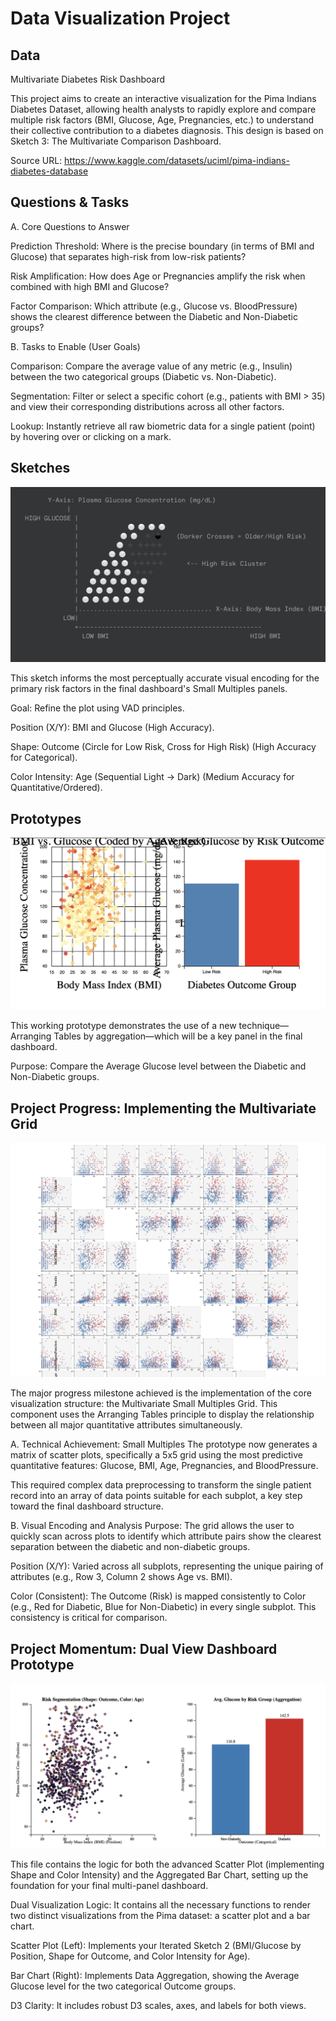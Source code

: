# Data Visualization Project

## Data

Multivariate Diabetes Risk Dashboard

This project aims to create an interactive visualization for the Pima Indians Diabetes Dataset, allowing health analysts to rapidly explore and compare multiple risk factors (BMI, Glucose, Age, Pregnancies, etc.) to understand their collective contribution to a diabetes diagnosis. This design is based on Sketch 3: The Multivariate Comparison Dashboard.

Source URL: https://www.kaggle.com/datasets/uciml/pima-indians-diabetes-database

## Questions & Tasks

A. Core Questions to Answer

Prediction Threshold: Where is the precise boundary (in terms of BMI and Glucose) that separates high-risk from low-risk patients?

Risk Amplification: How does Age or Pregnancies amplify the risk when combined with high BMI and Glucose?

Factor Comparison: Which attribute (e.g., Glucose vs. BloodPressure) shows the clearest difference between the Diabetic and Non-Diabetic groups?

B. Tasks to Enable (User Goals)

Comparison: Compare the average value of any metric (e.g., Insulin) between the two categorical groups (Diabetic vs. Non-Diabetic).

Segmentation: Filter or select a specific cohort (e.g., patients with BMI > 35) and view their corresponding distributions across all other factors.

Lookup: Instantly retrieve all raw biometric data for a single patient (point) by hovering over or clicking on a mark.

## Sketches

![Final Visual Vision (Iterated Sketch 2)](https://github.com/skas901/dataviz-project-template-proposal/blob/master/iterated.png)

This sketch informs the most perceptually accurate visual encoding for the primary risk factors in the final dashboard's Small Multiples panels.

Goal: Refine the plot using VAD principles.

Position (X/Y): BMI and Glucose (High Accuracy).

Shape: Outcome (Circle for Low Risk, Cross for High Risk) (High Accuracy for Categorical).

Color Intensity: Age (Sequential Light → Dark) (Medium Accuracy for Quantitative/Ordered).


## Prototypes
![Prototype 1](https://github.com/skas901/dataviz-project-template-proposal/blob/master/Prototype.png)

This working prototype demonstrates the use of a new technique—Arranging Tables by aggregation—which will be a key panel in the final dashboard.

Purpose: Compare the Average Glucose level between the Diabetic and Non-Diabetic groups.

## Project Progress: Implementing the Multivariate Grid
![](https://github.com/skas901/dataviz-project-template-proposal/blob/master/Progress.png)

The major progress milestone achieved is the implementation of the core visualization structure: the Multivariate Small Multiples Grid. This component uses the Arranging Tables principle to display the relationship between all major quantitative attributes simultaneously.

A. Technical Achievement: Small Multiples
The prototype now generates a matrix of scatter plots, specifically a 5x5 grid using the most predictive quantitative features: Glucose, BMI, Age, Pregnancies, and BloodPressure.

This required complex data preprocessing to transform the single patient record into an array of data points suitable for each subplot, a key step toward the final dashboard structure.

B. Visual Encoding and Analysis
Purpose: The grid allows the user to quickly scan across plots to identify which attribute pairs show the clearest separation between the diabetic and non-diabetic groups.

Position (X/Y): Varied across all subplots, representing the unique pairing of attributes (e.g., Row 3, Column 2 shows Age vs. BMI).

Color (Consistent): The Outcome (Risk) is mapped consistently to Color (e.g., Red for Diabetic, Blue for Non-Diabetic) in every single subplot. This consistency is critical for comparison.

## Project Momentum: Dual View Dashboard Prototype
![](https://github.com/skas901/dataviz-project-template-proposal/blob/master/Momentum.png)

This file contains the logic for both the advanced Scatter Plot (implementing Shape and Color Intensity) and the Aggregated Bar Chart, setting up the foundation for your final multi-panel dashboard.

Dual Visualization Logic: It contains all the necessary functions to render two distinct visualizations from the Pima dataset: a scatter plot and a bar chart.

Scatter Plot (Left): Implements your Iterated Sketch 2 (BMI/Glucose by Position, Shape for Outcome, and Color Intensity for Age).

Bar Chart (Right): Implements Data Aggregation, showing the Average Glucose level for the two categorical Outcome groups.

D3 Clarity: It includes robust D3 scales, axes, and labels for both views.

